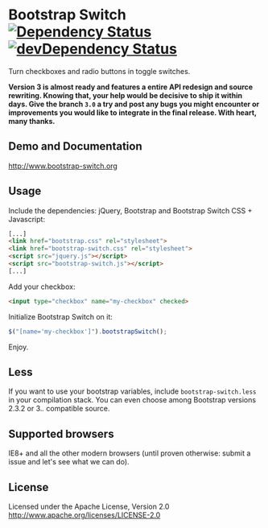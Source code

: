 # Bootstrap Switch [![Dependency Status](https://david-dm.org/nostalgiaz/bootstrap-switch.svg?theme=shields.io)](https://david-dm.org/nostalgiaz/bootstrap-switch) [![devDependency Status](https://david-dm.org/nostalgiaz/bootstrap-switch/dev-status.svg?theme=shields.io)](https://david-dm.org/nostalgiaz/bootstrap-switch#info=devDependencies)

Turn checkboxes and radio buttons in toggle switches.

**Version 3 is almost ready and features a entire API redesign and source rewriting. Knowing that, your help would be decisive to ship it within days. Give the branch `3.0` a try and post any bugs you might encounter or improvements you would like to integrate in the final release.
With heart, many thanks.**

## Demo and Documentation
http://www.bootstrap-switch.org

## Usage

Include the dependencies: jQuery, Bootstrap and Bootstrap Switch CSS + Javascript:

``` html
[...]
<link href="bootstrap.css" rel="stylesheet">
<link href="bootstrap-switch.css" rel="stylesheet">
<script src="jquery.js"></script>
<script src="bootstrap-switch.js"></script>
[...]
```

Add your checkbox:

```html
<input type="checkbox" name="my-checkbox" checked>
```

Initialize Bootstrap Switch on it:

```javascript
$("[name='my-checkbox']").bootstrapSwitch();
```

Enjoy.

## Less

If you want to use your bootstrap variables, include `bootstrap-switch.less` in your compilation stack. You can even choose among Bootstrap versions 2.3.2 or 3.*.* compatible source.

## Supported browsers

IE8+ and all the other modern browsers (until proven otherwise: submit a issue and let's see what we can do).

## License

Licensed under the Apache License, Version 2.0
http://www.apache.org/licenses/LICENSE-2.0
